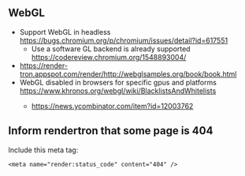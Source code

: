 ## WebGL

- Support WebGL in headless https://bugs.chromium.org/p/chromium/issues/detail?id=617551
  - Use a software GL backend is already supported https://codereview.chromium.org/1548893004/
- https://render-tron.appspot.com/render/http://webglsamples.org/book/book.html
- WebGL disabled in browsers for specific gpus and platforms https://www.khronos.org/webgl/wiki/BlacklistsAndWhitelists<Paste>
  - https://news.ycombinator.com/item?id=12003762

## Inform rendertron that some page is 404

Include this meta tag:

`<meta name="render:status_code" content="404" />`
